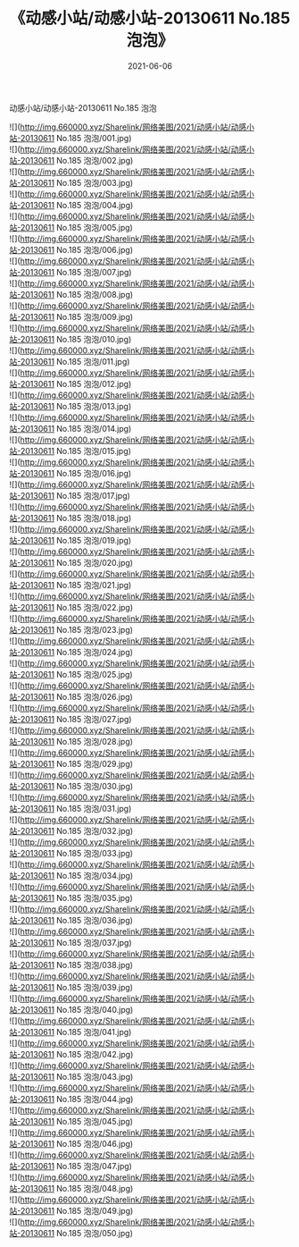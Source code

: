 ﻿---
layout: post
title:  《动感小站/动感小站-20130611 No.185 泡泡》
date:   2021-06-06
img: http://img.660000.xyz/Sharelink/网络美图/2021/动感小站/动感小站-20130611 No.185 泡泡/000.jpg
categories: [美女, 清纯, 唯美]
---

动感小站/动感小站-20130611 No.185 泡泡

 ![](http://img.660000.xyz/Sharelink/网络美图/2021/动感小站/动感小站-20130611 No.185 泡泡/001.jpg) <br>![](http://img.660000.xyz/Sharelink/网络美图/2021/动感小站/动感小站-20130611 No.185 泡泡/002.jpg) <br>![](http://img.660000.xyz/Sharelink/网络美图/2021/动感小站/动感小站-20130611 No.185 泡泡/003.jpg) <br>![](http://img.660000.xyz/Sharelink/网络美图/2021/动感小站/动感小站-20130611 No.185 泡泡/004.jpg) <br>![](http://img.660000.xyz/Sharelink/网络美图/2021/动感小站/动感小站-20130611 No.185 泡泡/005.jpg) <br>![](http://img.660000.xyz/Sharelink/网络美图/2021/动感小站/动感小站-20130611 No.185 泡泡/006.jpg) <br>![](http://img.660000.xyz/Sharelink/网络美图/2021/动感小站/动感小站-20130611 No.185 泡泡/007.jpg) <br>![](http://img.660000.xyz/Sharelink/网络美图/2021/动感小站/动感小站-20130611 No.185 泡泡/008.jpg) <br>![](http://img.660000.xyz/Sharelink/网络美图/2021/动感小站/动感小站-20130611 No.185 泡泡/009.jpg) <br>![](http://img.660000.xyz/Sharelink/网络美图/2021/动感小站/动感小站-20130611 No.185 泡泡/010.jpg) <br>![](http://img.660000.xyz/Sharelink/网络美图/2021/动感小站/动感小站-20130611 No.185 泡泡/011.jpg) <br>![](http://img.660000.xyz/Sharelink/网络美图/2021/动感小站/动感小站-20130611 No.185 泡泡/012.jpg) <br>![](http://img.660000.xyz/Sharelink/网络美图/2021/动感小站/动感小站-20130611 No.185 泡泡/013.jpg) <br>![](http://img.660000.xyz/Sharelink/网络美图/2021/动感小站/动感小站-20130611 No.185 泡泡/014.jpg) <br>![](http://img.660000.xyz/Sharelink/网络美图/2021/动感小站/动感小站-20130611 No.185 泡泡/015.jpg) <br>![](http://img.660000.xyz/Sharelink/网络美图/2021/动感小站/动感小站-20130611 No.185 泡泡/016.jpg) <br>![](http://img.660000.xyz/Sharelink/网络美图/2021/动感小站/动感小站-20130611 No.185 泡泡/017.jpg) <br>![](http://img.660000.xyz/Sharelink/网络美图/2021/动感小站/动感小站-20130611 No.185 泡泡/018.jpg) <br>![](http://img.660000.xyz/Sharelink/网络美图/2021/动感小站/动感小站-20130611 No.185 泡泡/019.jpg) <br>![](http://img.660000.xyz/Sharelink/网络美图/2021/动感小站/动感小站-20130611 No.185 泡泡/020.jpg) <br>![](http://img.660000.xyz/Sharelink/网络美图/2021/动感小站/动感小站-20130611 No.185 泡泡/021.jpg) <br>![](http://img.660000.xyz/Sharelink/网络美图/2021/动感小站/动感小站-20130611 No.185 泡泡/022.jpg) <br>![](http://img.660000.xyz/Sharelink/网络美图/2021/动感小站/动感小站-20130611 No.185 泡泡/023.jpg) <br>![](http://img.660000.xyz/Sharelink/网络美图/2021/动感小站/动感小站-20130611 No.185 泡泡/024.jpg) <br>![](http://img.660000.xyz/Sharelink/网络美图/2021/动感小站/动感小站-20130611 No.185 泡泡/025.jpg) <br>![](http://img.660000.xyz/Sharelink/网络美图/2021/动感小站/动感小站-20130611 No.185 泡泡/026.jpg) <br>![](http://img.660000.xyz/Sharelink/网络美图/2021/动感小站/动感小站-20130611 No.185 泡泡/027.jpg) <br>![](http://img.660000.xyz/Sharelink/网络美图/2021/动感小站/动感小站-20130611 No.185 泡泡/028.jpg) <br>![](http://img.660000.xyz/Sharelink/网络美图/2021/动感小站/动感小站-20130611 No.185 泡泡/029.jpg) <br>![](http://img.660000.xyz/Sharelink/网络美图/2021/动感小站/动感小站-20130611 No.185 泡泡/030.jpg) <br>![](http://img.660000.xyz/Sharelink/网络美图/2021/动感小站/动感小站-20130611 No.185 泡泡/031.jpg) <br>![](http://img.660000.xyz/Sharelink/网络美图/2021/动感小站/动感小站-20130611 No.185 泡泡/032.jpg) <br>![](http://img.660000.xyz/Sharelink/网络美图/2021/动感小站/动感小站-20130611 No.185 泡泡/033.jpg) <br>![](http://img.660000.xyz/Sharelink/网络美图/2021/动感小站/动感小站-20130611 No.185 泡泡/034.jpg) <br>![](http://img.660000.xyz/Sharelink/网络美图/2021/动感小站/动感小站-20130611 No.185 泡泡/035.jpg) <br>![](http://img.660000.xyz/Sharelink/网络美图/2021/动感小站/动感小站-20130611 No.185 泡泡/036.jpg) <br>![](http://img.660000.xyz/Sharelink/网络美图/2021/动感小站/动感小站-20130611 No.185 泡泡/037.jpg) <br>![](http://img.660000.xyz/Sharelink/网络美图/2021/动感小站/动感小站-20130611 No.185 泡泡/038.jpg) <br>![](http://img.660000.xyz/Sharelink/网络美图/2021/动感小站/动感小站-20130611 No.185 泡泡/039.jpg) <br>![](http://img.660000.xyz/Sharelink/网络美图/2021/动感小站/动感小站-20130611 No.185 泡泡/040.jpg) <br>![](http://img.660000.xyz/Sharelink/网络美图/2021/动感小站/动感小站-20130611 No.185 泡泡/041.jpg) <br>![](http://img.660000.xyz/Sharelink/网络美图/2021/动感小站/动感小站-20130611 No.185 泡泡/042.jpg) <br>![](http://img.660000.xyz/Sharelink/网络美图/2021/动感小站/动感小站-20130611 No.185 泡泡/043.jpg) <br>![](http://img.660000.xyz/Sharelink/网络美图/2021/动感小站/动感小站-20130611 No.185 泡泡/044.jpg) <br>![](http://img.660000.xyz/Sharelink/网络美图/2021/动感小站/动感小站-20130611 No.185 泡泡/045.jpg) <br>![](http://img.660000.xyz/Sharelink/网络美图/2021/动感小站/动感小站-20130611 No.185 泡泡/046.jpg) <br>![](http://img.660000.xyz/Sharelink/网络美图/2021/动感小站/动感小站-20130611 No.185 泡泡/047.jpg) <br>![](http://img.660000.xyz/Sharelink/网络美图/2021/动感小站/动感小站-20130611 No.185 泡泡/048.jpg) <br>![](http://img.660000.xyz/Sharelink/网络美图/2021/动感小站/动感小站-20130611 No.185 泡泡/049.jpg) <br>![](http://img.660000.xyz/Sharelink/网络美图/2021/动感小站/动感小站-20130611 No.185 泡泡/050.jpg) <br>